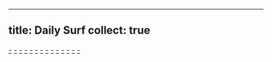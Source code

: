 
---
title: Daily Surf
collect: true
---

[-](./adams.md#:embed)
[-](./sublime-text-config#:embed)
[-](./sagemath-theme.md#:embed)
[-](./git-filter-branch.md#:embed)
[-](./baby-viewpoint.md#:embed)
[-](./fibonacci-flip.md#:embed)
[-](./nvidia-fps-gpu-cpu.md#:embed)
[-](./gaussian-integral.md#:embed)
[-](./wolfram-engine.md#:embed)
[-](./file-transfer.md#:embed)
[-](./expand-coefficient.md#:embed)
[-](./count-algebraic-number.md#:embed)
[-](./exponent-symmetry.md#:embed)
[-](./young-lemma.md#:embed)
